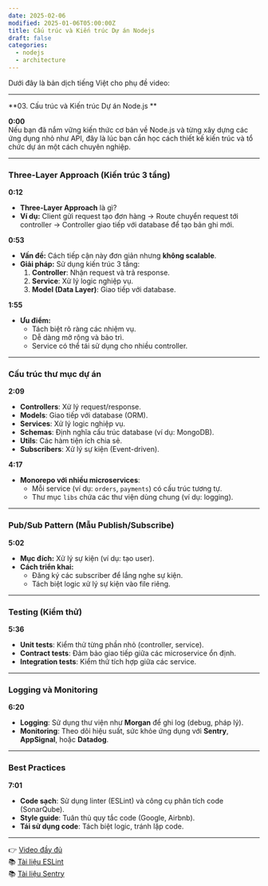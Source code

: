 ```yaml
---
date: 2025-02-06
modified: 2025-01-06T05:00:00Z
title: Cấu trúc và Kiến trúc Dự án Nodejs 
draft: false
categories:
  - nodejs
  - architecture
---
```

Dưới đây là bản dịch tiếng Việt cho phụ đề video:

---

**03. Cấu trúc và Kiến trúc Dự án Node.js **

**0:00**  
Nếu bạn đã nắm vững kiến thức cơ bản về Node.js và từng xây dựng các ứng dụng nhỏ như API, đây là lúc bạn cần học cách thiết kế kiến trúc và tổ chức dự án một cách chuyên nghiệp.

---

### **Three-Layer Approach (Kiến trúc 3 tầng)**
**0:12**  
- **Three-Layer Approach** là gì?  
- **Ví dụ:** Client gửi request tạo đơn hàng → Route chuyển request tới controller → Controller giao tiếp với database để tạo bản ghi mới.

**0:53**  
- **Vấn đề:** Cách tiếp cận này đơn giản nhưng **không scalable**.  
- **Giải pháp:** Sử dụng kiến trúc 3 tầng:  
  1. **Controller**: Nhận request và trả response.  
  2. **Service**: Xử lý logic nghiệp vụ.  
  3. **Model (Data Layer)**: Giao tiếp với database.

**1:55**  
- **Ưu điểm:**  
  - Tách biệt rõ ràng các nhiệm vụ.  
  - Dễ dàng mở rộng và bảo trì.  
  - Service có thể tái sử dụng cho nhiều controller.

---

### **Cấu trúc thư mục dự án**
**2:09**  
- **Controllers**: Xử lý request/response.  
- **Models**: Giao tiếp với database (ORM).  
- **Services**: Xử lý logic nghiệp vụ.  
- **Schemas**: Định nghĩa cấu trúc database (ví dụ: MongoDB).  
- **Utils**: Các hàm tiện ích chia sẻ.  
- **Subscribers**: Xử lý sự kiện (Event-driven).

**4:17**  
- **Monorepo với nhiều microservices**:  
  - Mỗi service (ví dụ: `orders`, `payments`) có cấu trúc tương tự.  
  - Thư mục `libs` chứa các thư viện dùng chung (ví dụ: logging).

---

### **Pub/Sub Pattern (Mẫu Publish/Subscribe)**
**5:02**  
- **Mục đích:** Xử lý sự kiện (ví dụ: tạo user).  
- **Cách triển khai:**  
  - Đăng ký các subscriber để lắng nghe sự kiện.  
  - Tách biệt logic xử lý sự kiện vào file riêng.

---

### **Testing (Kiểm thử)**
**5:36**  
- **Unit tests**: Kiểm thử từng phần nhỏ (controller, service).  
- **Contract tests**: Đảm bảo giao tiếp giữa các microservice ổn định.  
- **Integration tests**: Kiểm thử tích hợp giữa các service.

---

### **Logging và Monitoring**
**6:20**  
- **Logging**: Sử dụng thư viện như **Morgan** để ghi log (debug, pháp lý).  
- **Monitoring**: Theo dõi hiệu suất, sức khỏe ứng dụng với **Sentry**, **AppSignal**, hoặc **Datadog**.

---

### **Best Practices**
**7:01**  
- **Code sạch**: Sử dụng linter (ESLint) và công cụ phân tích code (SonarQube).  
- **Style guide**: Tuân thủ quy tắc code (Google, Airbnb).  
- **Tái sử dụng code**: Tách biệt logic, tránh lặp code.

---

👉 [Video đầy đủ](https://youtu.be/fc6o1gwqZuA)  
📚 [Tài liệu ESLint](https://eslint.org/)  
📚 [Tài liệu Sentry](https://sentry.io/)
